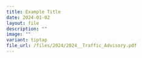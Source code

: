 ```yaml
---
title: Example Title
date: 2024-01-02
layout: file
description: ""
image: ""
variant: tiptap
file_url: /files/2024/2024__Traffic_Advisory.pdf
---
```

